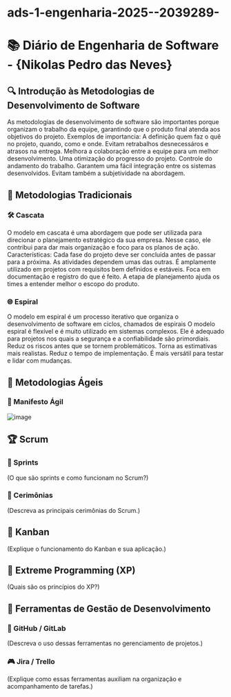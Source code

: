 # ads-1-engenharia-2025--2039289-

# 📚 Diário de Engenharia de Software - {Nikolas Pedro das Neves}

## 🔍 Introdução às Metodologias de Desenvolvimento de Software

As metodologias de desenvolvimento de software são importantes porque organizam o trabalho da equipe, garantindo que o produto final atenda aos objetivos do projeto.
Exemplos de importancia:
A definição quem faz o quê no projeto, quando, como e onde.
Evitam retrabalhos desnecessáros e atrasos na entrega.
Melhora a colaboração entre a equipe para um melhor desenvolvimento.
Uma otimização do progresso do projeto.
Controle do andamento do trabalho.
Garantem uma fácil integração entre os sistemas desenvolvidos.
Evitam também a subjetividade na abordagem.

## 📖 Metodologias Tradicionais  
### 🛠️ Cascata  

O modelo em cascata é uma abordagem que pode ser utilizada para direcionar o planejamento estratégico da sua empresa. Nesse caso, ele contribui para dar mais organização e foco para os planos de ação.
Características:
Cada fase do projeto deve ser concluída antes de passar para a próxima.
As atividades dependem umas das outras.
É amplamente utilizado em projetos com requisitos bem definidos e estáveis.
Foca em documentação e registro do que é feito.
A etapa de planejamento ajuda os times a entender melhor o escopo do produto.

### 🌐 Espiral  

O modelo em espiral é um processo iterativo que organiza o desenvolvimento de software em ciclos, chamados de espirais
O modelo espiral é flexível e é muito utilizado em sistemas complexos. Ele é adequado para projetos nos quais a segurança e a confiabilidade são primordiais.
Reduz os riscos antes que se tornem problemáticos.
Torna as estimativas mais realistas.
Reduz o tempo de implementação.
É mais versátil para testar e lidar com mudanças.

## 💪 Metodologias Ágeis  
### 📖 Manifesto Ágil  
![image](https://github.com/user-attachments/assets/f81dd103-f669-405e-af43-28f539d3b4ef)


## 🏆 Scrum  
### 📅 Sprints  
(O que são sprints e como funcionam no Scrum?)

### 💬 Cerimônias  
(Descreva as principais cerimônias do Scrum.)

## 🎯 Kanban  
(Explique o funcionamento do Kanban e sua aplicação.)

## 🚀 Extreme Programming (XP)  
(Quais são os princípios do XP?)

## 🔧 Ferramentas de Gestão de Desenvolvimento  
### 💪 GitHub / GitLab  
(Descreva o uso dessas ferramentas no gerenciamento de projetos.)

### 🎮 Jira / Trello  
(Explique como essas ferramentas auxiliam na organização e acompanhamento de tarefas.)
